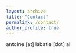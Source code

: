 ```yaml
---
layout: archive
title: "Contact"
permalink: /contact/
author_profile: true
---
```

antoine [at] labatie [dot] ai

